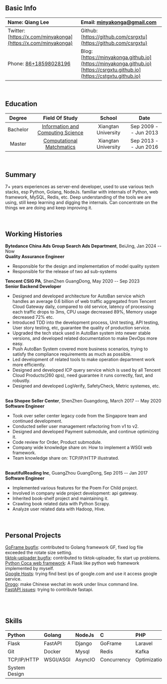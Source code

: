## Basic Info
| Name: Qiang Lee                          | Email: [minyakonga@gmail.com](minyakonga@gmail.com)                                        |
|:----------------------------------------|:-------------------------------------------------------------------|
| Twitter: [https://x.com/minyakonga](https://x.com/minyakonga) | Github: [https://github.com/csrgxtu](https://github.com/csrgxtu)                                 |
| Phone: [86+18598028196](86+18598028196)                   | Blog: [https://minyakonga.github.io](https://minyakonga.github.io)       [https://csrgxtu.github.io](https://cstgxtu.github.io) |
<br/>

## Education
| Degree | Field Of Study | School | Date |
|:------:|:--------------:|:------:|:----:|
|Bachelor|[Information and Computing Science](https://math.xtu.edu.cn/)|Xiangtan University|Sep 2009 -- Jun 2013|
|Master|[Computational Matchmatics](https://math.xtu.edu.cn/)|Xiangtan University|Sep 2013 -- Jun 2016
<br/>


## Summary
7+ years experiences as server-end developer, used to use various tech stacks, esp Python, Golang, NodeJs. familiar with internals of Python, web framework, MySQL, Redis, etc. Deep understanding of the tools we are using, still keep learning and digging the internals. Can concentrate on the things we are doing and keep improving it.
<br/><br/><br/>

## Working Histories
**Bytedance China Ads Group Search Ads Department**, BeiJing, Jan 2024 -- Now  
**Quality Assurance Engineer**  
* Responsible for the design and implementation of model quality system
* Responsible for the release of two ad sub-systems

**Tencent CSIG PA**, ShenZhen GuangDong, May 2020 -- Sep 2023  
**Senior Backend Developer**

* Designed and developed architecture for AutoBan service which handles an average 0.6 billion of web traffic aggregated from Tencent Cloud Gateway daily, compared to old service, latency of processing each traffic drops to 3ms, CPU usage decreased 89%, Memory usage decreased 72% etc.
* Introduced TDD into the development process, Unit testing, API testing, User story testing, etc, guarantee the quality of production service.
* Upgraded the tech stack used in AutoBan system into newer stable versions, and developed related documentation to make DevOps more easy.
* Push AutoBan System covered more business scenarios, trying to satisfy the compliance requirements as much as possible.
* Led development of related tools to make operation department work more efficiently.
* Designed and developed ICP query service which is used by all Tencent Cloud Products(260 qps), need guarantee it runs correctly, fast, and robustly.
* Designed and developed LogVerify, SafetyCheck, Metric systemes, etc.
<br/><br/>

**Sea Shopee Seller Center**, ShenZhen Guangdong, March 2017 -- May 2020  
**Software Engineer**

* Took over seller center legacy code from the Singapore team and continued development.
* Conducted seller user management refactoring from v1 to v2.
* Designed and developed Payment submodule, and continue optimizing it.
* Code review for Order, Product submodule.
* Company wide knowledge share on: How to implement a WSGI web framework.
* Team knowledge share on: TCP/IP/HTTP illustrated.
<br/><br/>

**BeautifulReading Inc**, GuangZhou GuangDong, Sep 2015 -- Jan 2017  
**Software Engineer**

* Implemented various features for the Poem For Child project.
* Involved in company wide project development: api gateway.
* Inherited book-shelf project and maintaining it.
* Crawling book related data with Python Scrapy.
* Analyze user related data with Hadoop, Hive.
<br/><br/><br/>

## Personal Projects
[GoFrame bugfix](https://github.com/gogf/gf/pull/802): contributed to Golang framework GF, fixed log file exceeded the rotate size setting.  
[tiktok-uploader bugfix](https://github.com/wkaisertexas/tiktok-uploader/pull/58): contributed to tiktok-uploader, fix start up problems.  
[Python Coca web framework](https://github.com/csrgxtu/Cocoa): A Flask like python web framework implemented by myself.  
[Google Hosts](https://github.com/csrgxtu/GoogleHosts-Python): trying find best ips of google.com and use it access google service.  
[Drogo](https://github.com/csrgxtu/Drogo): make Chinese wechat im work under linux command line.  
[FastAPI issues](https://github.com/tiangolo/fastapi/issues?q=is%3Aissue+csrgxtu+is%3Aclosed): trying to contribute fastapi.  
<br/><br/><br/>

## Skills  
| Python        | Golang    | NodeJs  | C           | PHP          | Java        | Bash      |
|:--------------|:----------|:--------|:------------|:-------------|:------------|:----------|
| Flask         | FastAPI   | Django  | GoFrame     | Laravel      | SpringBoot  | ExpressJS |
| Git           | Docker    | Mysql   | Redis       | Kafka        | Prometheus  | MongoDB   |
| TCP/IP/HTTP   | WSGI/ASGI | AsyncIO | Concurrency | Optimization | Refactoring | TDD       |
| System Design |           |         |    |     |        |           |